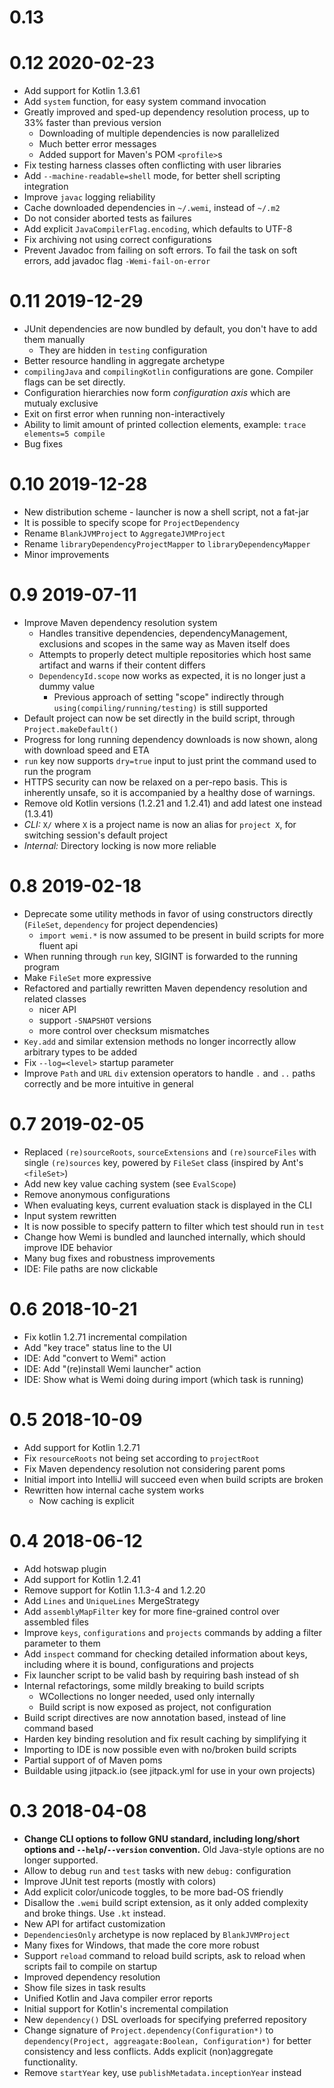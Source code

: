 # 0.13

# 0.12 2020-02-23
- Add support for Kotlin 1.3.61
- Add `system` function, for easy system command invocation
- Greatly improved and sped-up dependency resolution process, up to 33% faster than previous version
    - Downloading of multiple dependencies is now parallelized
    - Much better error messages
    - Added support for Maven's POM `<profile>`s
- Fix testing harness classes often conflicting with user libraries
- Add `--machine-readable=shell` mode, for better shell scripting integration
- Improve `javac` logging reliability 
- Cache downloaded dependencies in `~/.wemi`, instead of `~/.m2`
- Do not consider aborted tests as failures
- Add explicit `JavaCompilerFlag.encoding`, which defaults to UTF-8
- Fix archiving not using correct configurations
- Prevent Javadoc from failing on soft errors. To fail the task on soft errors, add javadoc flag `-Wemi-fail-on-error`

# 0.11 2019-12-29
- JUnit dependencies are now bundled by default, you don't have to add them manually
    - They are hidden in `testing` configuration
- Better resource handling in aggregate archetype
- `compilingJava` and `compilingKotlin` configurations are gone. Compiler flags can be set directly.
- Configuration hierarchies now form *configuration axis* which are mutualy exclusive
- Exit on first error when running non-interactively
- Ability to limit amount of printed collection elements, example: `trace elements=5 compile`
- Bug fixes

# 0.10 2019-12-28
- New distribution scheme - launcher is now a shell script, not a fat-jar
- It is possible to specify scope for `ProjectDependency`
- Rename `BlankJVMProject` to `AggregateJVMProject`
- Rename `libraryDependencyProjectMapper` to `libraryDependencyMapper`
- Minor improvements

# 0.9 2019-07-11
- Improve Maven dependency resolution system
    - Handles transitive dependencies, dependencyManagement, exclusions and scopes in the same way as Maven itself does
    - Attempts to properly detect multiple repositories which host same artifact and warns if their content differs
    - `DependencyId.scope` now works as expected, it is no longer just a dummy value
        - Previous approach of setting "scope" indirectly through `using(compiling/running/testing)` is still supported
- Default project can now be set directly in the build script, through `Project.makeDefault()`
- Progress for long running dependency downloads is now shown, along with download speed and ETA
- `run` key now supports `dry=true` input to just print the command used to run the program
- HTTPS security can now be relaxed on a per-repo basis. This is inherently unsafe, so it is accompanied by a healthy dose of warnings.
- Remove old Kotlin versions (1.2.21 and 1.2.41) and add latest one instead (1.3.41)
- *CLI:* `X/` where `X` is a project name is now an alias for `project X`, for switching session's default project
- *Internal:* Directory locking is now more reliable

# 0.8 2019-02-18
- Deprecate some utility methods in favor of using constructors directly (`FileSet`, `dependency` for project dependencies)
	- `import wemi.*` is now assumed to be present in build scripts for more fluent api
- When running through `run` key, SIGINT is forwarded to the running program
- Make `FileSet` more expressive
- Refactored and partially rewritten Maven dependency resolution and related classes
    - nicer API
    - support `-SNAPSHOT` versions
    - more control over checksum mismatches
- `Key.add` and similar extension methods no longer incorrectly allow arbitrary types to be added
- Fix `--log=<level>` startup parameter
- Improve `Path` and `URL` `div` extension operators to handle `.` and `..` paths correctly and be more intuitive in general

# 0.7 2019-02-05
- Replaced `(re)sourceRoots`, `sourceExtensions` and `(re)sourceFiles` with single `(re)sources` key, powered by `FileSet` class (inspired by Ant's `<fileSet>`)
- Add new key value caching system (see `EvalScope`)
- Remove anonymous configurations
- When evaluating keys, current evaluation stack is displayed in the CLI
- Input system rewritten
- It is now possible to specify pattern to filter which test should run in `test`
- Change how Wemi is bundled and launched internally, which should improve IDE behavior
- Many bug fixes and robustness improvements
- IDE: File paths are now clickable

# 0.6 2018-10-21
- Fix kotlin 1.2.71 incremental compilation
- Add "key trace" status line to the UI
- IDE: Add "convert to Wemi" action
- IDE: Add "(re)install Wemi launcher" action
- IDE: Show what is Wemi doing during import (which task is running)

# 0.5 2018-10-09
- Add support for Kotlin 1.2.71
- Fix `resourceRoots` not being set according to `projectRoot`
- Fix Maven dependency resolution not considering parent poms
- Initial import into IntelliJ will succeed even when build scripts are broken
- Rewritten how internal cache system works
	- Now caching is explicit

# 0.4 2018-06-12
- Add hotswap plugin
- Add support for Kotlin 1.2.41
- Remove support for Kotlin 1.1.3-4 and 1.2.20
- Add `Lines` and `UniqueLines` MergeStrategy
- Add `assemblyMapFilter` key for more fine-grained control over assembled files
- Improve `keys`, `configurations` and `projects` commands by adding a filter parameter to them
- Add `inspect` command for checking detailed information about keys, including where it is bound, configurations and projects
- Fix launcher script to be valid bash by requiring bash instead of sh
- Internal refactorings, some mildly breaking to build scripts
	- WCollections no longer needed, used only internally
	- Build script is now exposed as project, not configuration
- Build script directives are now annotation based, instead of line command based
- Harden key binding resolution and fix result caching by simplifying it
- Importing to IDE is now possible even with no/broken build scripts
- Partial support of <dependencyManagement> of Maven poms
- Buildable using jitpack.io (see jitpack.yml for use in your own projects)

# 0.3 2018-04-08
- **Change CLI options to follow GNU standard, including long/short options and `--help`/`--version` convention.**
Old Java-style options are no longer supported.
- Allow to debug `run` and `test` tasks with new `debug:` configuration
- Improve JUnit test reports (mostly with colors)
- Add explicit color/unicode toggles, to be more bad-OS friendly
- Disallow the `.wemi` build script extension, as it only added complexity and broke things. Use `.kt` instead.
- New API for artifact customization
- `DependenciesOnly` archetype is now replaced by `BlankJVMProject`
- Many fixes for Windows, that made the core more robust
- Support `reload` command to reload build scripts, ask to reload when scripts fail to compile on startup
- Improved dependency resolution
- Show file sizes in task results
- Unified Kotlin and Java compiler error reports
- Initial support for Kotlin's incremental compilation
- New `dependency()` DSL overloads for specifying preferred repository
- Change signature of `Project.dependency(Configuration*)` to `dependency(Project, aggreagate:Boolean, Configuration*)` for better consistency
and less conflicts. Adds explicit (non)aggregate functionality.
- Remove `startYear` key, use `publishMetadata.inceptionYear` instead